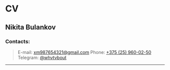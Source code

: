 # CV

## Nikita Bulankov

### Contacts:
> E-mail: [xm987654321@gmail.com](mailto:xm987654321@gmail.com)
> Phone: [+375 (25) 960-02-50](Tel:+375259600250)
> Telegram: [@whvtvbout](HTTPS://t.me/whvtvbout)

---